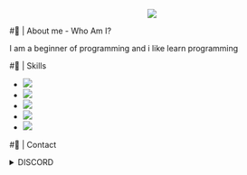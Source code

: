 <p align="center">
<img src="https://64.media.tumblr.com/2d0af9c90d1b1107313cc20bda01548a/tumblr_outwxnanpp1u79o2lo1_1280.gifv">
</p>
<link rel="stylesheet" href="https://www.w3schools.com/w3css/4/w3.css">

#🎇 | About me - Who Am I?

I am a beginner of programming and i like learn programming

#🎃 | Skills

- <img src="https://progress-bar.dev/66/?title=%F0%9F%93%A0%20|%20HTML%20&width=300&color=ff0000">
- <img src="https://progress-bar.dev/45/?title=%F0%9F%8E%9A%EF%B8%8F%20|%20PY%20&width=300&color=ff0000">
- <img src="https://progress-bar.dev/10/?title=%F0%9F%8E%9A%EF%B8%8F%20|%20CSS%20&width=300&color=ff0000">
- <img src="https://progress-bar.dev/10/?title=%F0%9F%8E%9A%EF%B8%8F%20|%20JS%20&width=300&color=ff0000">
- <img src="https://progress-bar.dev/5/?title=%F0%9F%8E%9A%EF%B8%8F%20|%20RUST%20&width=300&color=ff0000">

#🧨 | Contact
<details><summary>DISCORD</summary><img src="https://media.discordapp.net/attachments/875844414440886347/951913998561992734/unknown.png"></details>
